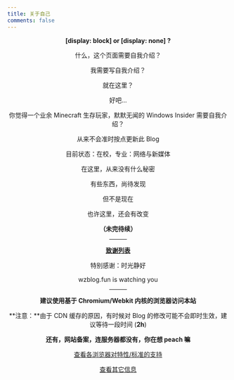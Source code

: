 ```yaml
---
title: 关于自己
comments: false
---
```

**[display: block] or [display: none] ?**  

什么，这个页面需要自我介绍？  

我需要写自我介绍？  

就在这里？  

好吧...  

你觉得一个业余 Minecraft 生存玩家，默默无闻的 Windows Insider 需要自我介绍？  

从来不会准时按点更新此 Blog  

目前状态：在校，专业：网络与新媒体  

在这里，从来没有什么秘密  

有些东西，尚待发现  

但不是现在  

也许这里，还会有改变  

**（未完待续）**   

---

<u>**致谢列表**</u>  

特别感谢：时光静好  

wzblog.fun is watching you  

---

**建议使用基于 Chromium/Webkit 内核的浏览器访问本站**  

**注意：**由于 CDN 缓存的原因，有时候对 Blog 的修改可能不会即时生效，建议等待一段时间 (**2h**)  

**还有，网站备案，连服务器都没有，你在想 peach 嘛**  

<a class="btn" href="feature-stats.html">查看各浏览器对特性/标准的支持</a>  

<a class="btn" href="version.html">查看其它信息</a>    

<style>.main-inner {padding-bottom: 50px !important} p {text-align: center; margin-bottom: 6px} .btn {margin-top: 20px} hr {width: 40px; margin-left: auto; margin-right: auto}</style>
